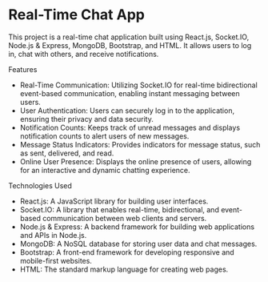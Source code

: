 # Real-Time Chat App

This project is a real-time chat application built using React.js, Socket.IO, Node.js & Express, MongoDB, Bootstrap, and HTML.
It allows users to log in, chat with others, and receive notifications.

Features

- Real-Time Communication: Utilizing Socket.IO for real-time bidirectional event-based communication, enabling instant messaging between users.
- User Authentication: Users can securely log in to the application, ensuring their privacy and data security.
- Notification Counts: Keeps track of unread messages and displays notification counts to alert users of new messages.
- Message Status Indicators: Provides indicators for message status, such as sent, delivered, and read.
- Online User Presence: Displays the online presence of users, allowing for an interactive and dynamic chatting experience.

Technologies Used

- React.js: A JavaScript library for building user interfaces.
- Socket.IO: A library that enables real-time, bidirectional, and event-based communication between web clients and servers.
- Node.js & Express: A backend framework for building web applications and APIs in Node.js.
- MongoDB: A NoSQL database for storing user data and chat messages.
- Bootstrap: A front-end framework for developing responsive and mobile-first websites.
- HTML: The standard markup language for creating web pages.

